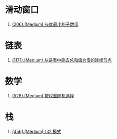 # 滑动窗口

1. [(206).(Medium) 长度最小的子数组][206]

# 链表

1. [(1171).(Medium) 从链表中删去总和值为零的连续节点][1171]

# 数学

1. [(528).(Medium) 按权重随机选择][528]

# 栈

1. [(456).(Medium) 132 模式][456]


[206]: ../slidewindow/E206_Medium_MinimumSizeSubarraySum.java
[1171]: ../linkedlist/E1171_Medium_RemoveZeroSumConsecutiveNodesFromLinkedList.java
[528]: ../math/E528_Medium_RandomPickWithWeight.java
[456]: ../stack/E456_Medium_132Pattern.java